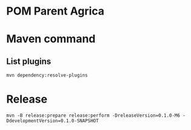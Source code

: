 POM Parent Agrica
========

# Maven command
## List plugins
```
mvn dependency:resolve-plugins
```

# Release
```
mvn -B release:prepare release:perform -DreleaseVersion=0.1.0-M6 -DdevelopmentVersion=0.1.0-SNAPSHOT
```
